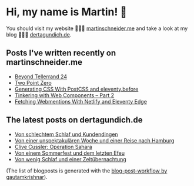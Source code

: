 # Hi, my name is Martin! 👋 
You should visit my website 👨🏼‍💻  [martinschneider.me](https://martinschneider.me) and take a look at my blog 🤷🏼‍♂️ [dertagundich.de](https://www.dertagundich.de).

## Posts I've written recently on martinschneider.me
<!-- MSME-POST-LIST:START -->
- [Beyond Tellerrand 24](https://martinschneider.me/articles/beyond-tellerrand-24/)
- [Two Point Zero](https://martinschneider.me/articles/two-point-zero/)
- [Generating CSS With PostCSS and eleventy.before](https://martinschneider.me/articles/generating-css-with-postcss-and-eleventy-before/)
- [Tinkering with Web Components – Part 2](https://martinschneider.me/articles/tinkering-with-web-components-part-2/)
- [Fetching Webmentions With Netlify and Eleventy Edge](https://martinschneider.me/articles/fetching-webmentions-with-netlify-and-eleventy-edge/)
<!-- MSME-POST-LIST:END -->

## The latest posts on dertagundich.de
<!-- DTUI-POST-LIST:START -->
- [Von schlechtem Schlaf und Kundendingen](https://www.dertagundich.de/2024/07/von-schlechtem-schlaf-und-kundendingen)
- [Von einer unspektakulären Woche und einer Reise nach Hamburg](https://www.dertagundich.de/2024/07/von-einer-unspektakularen-woche-und-einer-reise-nach-hamburg)
- [Clive Cussler: Operation Sahara](https://www.dertagundich.de/2024/07/clive-cussler-operation-sahara)
- [Von einem Sommerfest und dem letzten Efeu](https://www.dertagundich.de/2024/06/von-einem-sommerfest-und-dem-letzten-efeu)
- [Von wenig Schlaf und einer Zeltübernachtung](https://www.dertagundich.de/2024/06/von-wenig-schlaf-und-einer-zeltubernachtung)
<!-- DTUI-POST-LIST:END -->

(The list of blogposts is generated with the [blog-post-workflow by gautamkrishnar](https://github.com/gautamkrishnar/blog-post-workflow)).
